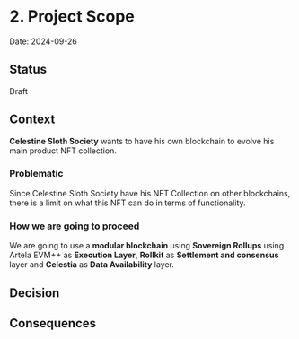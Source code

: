 # 2. Project Scope

Date: 2024-09-26

## Status

Draft

## Context

**Celestine Sloth Society** wants to have his own blockchain to evolve his main product NFT collection.

### Problematic

Since Celestine Sloth Society have his NFT Collection on other blockchains, there is a limit on what this NFT can do in terms of functionality.

### How we are going to proceed

We are going to use a **modular blockchain** using **Sovereign Rollups** using Artela EVM++ as **Execution Layer**, **Rollkit** as **Settlement and consensus** layer and **Celestia** as **Data Availability** layer.

## Decision

## Consequences

